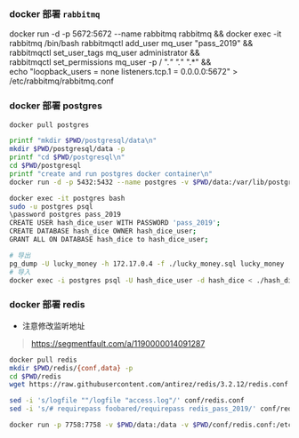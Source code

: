 ### docker 部署 `rabbitmq`
docker run -d -p 5672:5672 --name rabbitmq rabbitmq && docker exec -it rabbitmq /bin/bash
rabbitmqctl add_user mq_user "pass_2019" && \
rabbitmqctl set_user_tags mq_user administrator && \
rabbitmqctl set_permissions mq_user -p / ".*" ".*" ".*" && \
echo "loopback_users = none
listeners.tcp.1 = 0.0.0.0:5672" > /etc/rabbitmq/rabbitmq.conf

### docker 部署 postgres

``` bash
docker pull postgres

printf "mkdir $PWD/postgresql/data\n"
mkdir $PWD/postgresql/data -p
printf "cd $PWD/postgresql\n"
cd $PWD/postgresql
printf "create and run postgres docker container\n"
docker run -d -p 5432:5432 --name postgres -v $PWD/data:/var/lib/postgresql/data --privileged=true  postgres 

docker exec -it postgres bash
sudo -u postgres psql
\password postgres pass_2019
CREATE USER hash_dice_user WITH PASSWORD 'pass_2019';
CREATE DATABASE hash_dice OWNER hash_dice_user;
GRANT ALL ON DATABASE hash_dice to hash_dice_user;

# 导出
pg_dump -U lucky_money -h 172.17.0.4 -f ./lucky_money.sql lucky_money
# 导入
docker exec -i postgres psql -U hash_dice_user -d hash_dice < ./hash_dice.sql
```

### docker 部署 redis
* 注意修改监听地址
> https://segmentfault.com/a/1190000014091287

``` bash
docker pull redis
mkdir $PWD/redis/{conf,data} -p
cd $PWD/redis
wget https://raw.githubusercontent.com/antirez/redis/3.2.12/redis.conf -O conf/redis.conf

sed -i 's/logfile ""/logfile "access.log"/' conf/redis.conf
sed -i 's/# requirepass foobared/requirepass redis_pass_2019/' conf/redis.conf

docker run -p 7758:7758 -v $PWD/data:/data -v $PWD/conf/redis.conf:/etc/redis/redis.conf --privileged=true --name redis -d redis redis-server /etc/redis/redis.conf
```